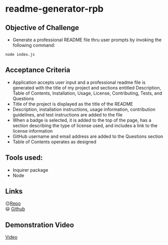 # readme-generator-rpb

## Objective of Challenge

* Generate a professional README file thru user prompts by invoking the following command:

```
node index.js
```

## Acceptance Criteria

* Application accepts user input and a professional readme file is generated with the title of my project and sections entitled Description, Table of Contents, Installation, Usage, License, Contributing, Tests, and Questions
* Title of the project is displayed as the title of the README
* Description, installation instructions, usage information, contribution guidelines, and test instructions are added to the file
* When a badge is selected, it is added to the top of the page, has a section describing the type of license used, and includes a link to the license information
* GitHub username and email address are added to the Questions section
* Table of Contents operates as designed

## Tools used:

* Inquirer package
* Node

## Links 

:relieved:[Repo](https://github.com/RPB543/readme-generator-rpb)\
:smiley: [Github](https://github.com/RPB543)

## Demonstration Video
[Video](https://watch.screencastify.com/v/anQdSHFGX6AiYg6Sb6CS)